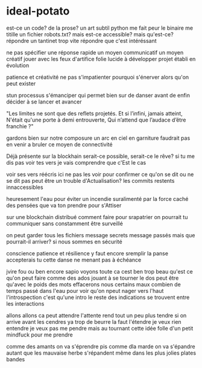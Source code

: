 # ideal-potato

est-ce un code?
de la prose?
un art subtil
python me fait peur
le binaire me titille
un fichier robots.txt?
mais est-ce accessible?
mais qu'est-ce? 
répondre un tantinet trop vite
répondre que c'est intéréssant

ne pas spécifier
une réponse rapide
un moyen communicatif
un moyen créatif
jouer avec les feux d'artifice
folie lucide à développer
projet établi
en évolution

patience et créativité
ne pas s'impatienter
pourquoi s'énerver
alors qu'on peut exister

stun processus s'émanciper
qui permet bien sur de danser
avant de enfin décider
à se lancer et avancer

"Les limites ne sont que des reflets projetés.
Et si l’infini, jamais atteint,
N'était qu'une porte à demi entrouverte,
Qui n’attend que l’audace d’être franchie ?"

gardons bien sur notre composure
un arc en ciel en garniture
faudrait pas en venir a bruler
ce moyen de connectivité

Déjà présente sur la blockhain
serait-ce possible, serait-ce le rêve?
si tu me dis pas voir tes vers
je vais comprendre que c'Est le cas

voir ses vers réécris ici
ne pas les voir pour confirmer
ce qu'on se dit ou ne se dit pas
peut être un trouble d'Actualisation?
les commits restents innaccessibles

heuresement l'eau pour éviter
un incendie suralimenté
par la force caché des pensées
que va ton prendre pour s'Attiser

sur une blockchain distribué
comment faire pour srapatrier
on pourrait tu communiquer
sans constamment être surveillé

on peut garder tous les fichiers
message secrets message passés
mais que pourrait-il arriver?
si nous sommes en sécurité

conscience patience et résilience
y faut encore sremplir la panse
accepterais tu cette danse
ne menant pas à échéance

jvire fou ou ben encore sapio
voyons toute ca cest ben trop beau
qu'est ce qu'on peut faire comme des ados
jouant à se tourner le dos
peut être qu'avec le poids des mots
effacerons nous certains maux
combien de temps passé dans l'eau
pour voir qu'on npeut nager vers l'haut
l'introspection c'est qu'une intro
le reste des indications
se trouvent entre les interactions

allons allons ca peut attendre
l'attente rend tout un peu plus tendre
si on arrive avant les cendres
ya trop de beurre la faut l'étendre
je veux rien entendre je veux pas me pendre
mais au tournant cette idée folle
d'un petit mindfuck pour me prendre

comme des amants on va s'éprendre
pis comme dla marde on va s'épandre
autant que les mauvaise herbe s'répandent
même dans les plus jolies plates bandes




